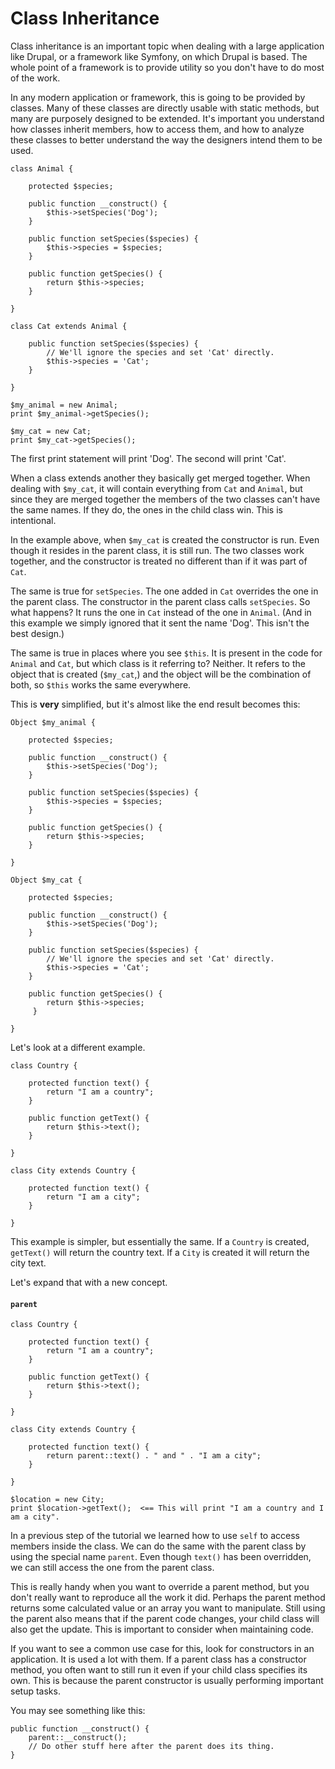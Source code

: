 # Class Inheritance

Class inheritance is an important topic when dealing with a large application like Drupal, or a framework like Symfony, 
on which Drupal is based. The whole point of a framework is to provide utility so you don't have to do most of the work.

In any modern application or framework, this is going to be provided by classes. Many of these classes are directly 
usable with static methods, but many are purposely designed to be extended. It's important you understand how classes 
inherit members, how to access them, and how to analyze these classes to better understand the way the designers intend 
them to be used.

```$xslt
class Animal {
 
    protected $species;
    
    public function __construct() {
        $this->setSpecies('Dog');
    }
 
    public function setSpecies($species) {
        $this->species = $species;
    }
    
    public function getSpecies() {
        return $this->species;
    }
 
}
 
class Cat extends Animal {
 
    public function setSpecies($species) {
        // We'll ignore the species and set 'Cat' directly.
        $this->species = 'Cat';
    }
 
}
 
$my_animal = new Animal;
print $my_animal->getSpecies();
 
$my_cat = new Cat;
print $my_cat->getSpecies();
```

The first print statement will print 'Dog'. The second will print 'Cat'.

When a class extends another they basically get merged together. When dealing with `$my_cat`, it will contain everything 
from `Cat` and `Animal`, but since they are merged together the members of the two classes can't have the same names. If 
they do, the ones in the child class win. This is intentional.

In the example above, when `$my_cat` is created the constructor is run. Even though it resides in the parent class, it is 
still run. The two classes work together, and the constructor is treated no different than if it was part of `Cat`.

The same is true for `setSpecies`. The one added in `Cat` overrides the one in the parent class. The constructor in the 
parent class calls `setSpecies`. So what happens? It runs the one in `Cat` instead of the one in `Animal`. (And in this 
example we simply ignored that it sent the name 'Dog'. This isn't the best design.)

The same is true in places where you see `$this`. It is present in the code for `Animal` and `Cat`, but which class 
is it referring to? Neither. It refers to the object that is created (`$my_cat`,) and the object will be the combination 
of both, so `$this` works the same everywhere.

This is **very** simplified, but it's almost like the end result becomes this:

```$xslt
Object $my_animal {
 
    protected $species;
    
    public function __construct() {
        $this->setSpecies('Dog');
    }
 
    public function setSpecies($species) {
        $this->species = $species;
    }
    
    public function getSpecies() {
        return $this->species;
    }
 
}
 
Object $my_cat {
 
    protected $species;
    
    public function __construct() {
        $this->setSpecies('Dog');
    }
 
    public function setSpecies($species) {
        // We'll ignore the species and set 'Cat' directly.
        $this->species = 'Cat';
    }
    
    public function getSpecies() {
        return $this->species;
     }
 
}
```

Let's look at a different example.

```$xslt
class Country {
 
    protected function text() {
        return "I am a country";
    }
    
    public function getText() {
        return $this->text();
    }
 
}
 
class City extends Country {
 
    protected function text() {
        return "I am a city";
    }
 
}
```

This example is simpler, but essentially the same. If a `Country` is created, `getText()` will return the country text. 
If a `City` is created it will return the city text.

Let's expand that with a new concept.

#### `parent`

```$xslt
class Country {
 
    protected function text() {
        return "I am a country";
    }
    
    public function getText() {
        return $this->text();
    }
 
}
 
class City extends Country {
 
    protected function text() {
        return parent::text() . " and " . "I am a city";
    }
 
}
 
$location = new City;
print $location->getText();  <== This will print "I am a country and I am a city".
```

In a previous step of the tutorial we learned how to use `self` to access members inside the class. We can do the same 
with the parent class by using the special name `parent`. Even though `text()` has been overridden, we can still access 
the one from the parent class.

This is really handy when you want to override a parent method, but you don't really want 
to reproduce all the work it did. Perhaps the parent method returns some calculated value or an array you want to 
manipulate. Still using the parent also means that if the parent code changes, your child class will also get the 
update. This is important to consider when maintaining code.

If you want to see a common use case for this, look for constructors in an application. It is used a lot with them. If a
parent class has a constructor method, you often want to still run it even if your child class specifies its own. This 
is because the parent constructor is usually performing important setup tasks.

You may see something like this:

```$xslt
public function __construct() {
    parent::__construct();
    // Do other stuff here after the parent does its thing.
}
```